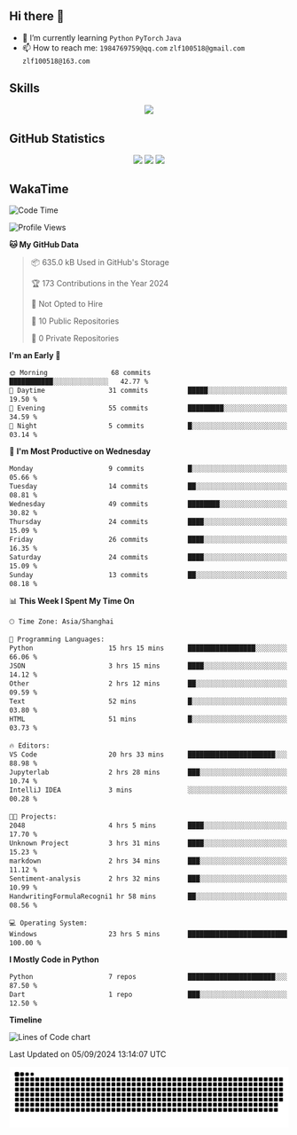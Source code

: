 ## Hi there 👋

- 🌱 I’m currently learning `Python` `PyTorch` `Java`
- 📫 How to reach me: `1984769759@qq.com` `zlf100518@gmail.com` `zlf100518@163.com`

## Skills
<div align="center"> <img src="https://skillicons.dev/icons?i=python,linux,git,github,html,css,js" /> </div>

## GitHub Statistics

<div align="center">
  <img src="https://github-readme-stats.vercel.app/api?username=mrcchenfeng&show_icons=true&theme=tokyonight" />
  <img src="https://github-readme-stats.vercel.app/api/top-langs/?username=mrcchenfeng&show_icons=true&theme=tokyonight" />
  <img src="https://github-readme-activity-graph.vercel.app/graph?username=mrcchenfeng&theme=xcode" />
</div>

## WakaTime

<!--START_SECTION:waka-->
![Code Time](http://img.shields.io/badge/Code%20Time-82%20hrs%2016%20mins-blue)

![Profile Views](http://img.shields.io/badge/Profile%20Views-2-blue)

**🐱 My GitHub Data** 

> 📦 635.0 kB Used in GitHub's Storage 
 > 
> 🏆 173 Contributions in the Year 2024
 > 
> 🚫 Not Opted to Hire
 > 
> 📜 10 Public Repositories 
 > 
> 🔑 0 Private Repositories 
 > 
**I'm an Early 🐤** 

```text
🌞 Morning                68 commits          ███████████░░░░░░░░░░░░░░   42.77 % 
🌆 Daytime                31 commits          █████░░░░░░░░░░░░░░░░░░░░   19.50 % 
🌃 Evening                55 commits          █████████░░░░░░░░░░░░░░░░   34.59 % 
🌙 Night                  5 commits           █░░░░░░░░░░░░░░░░░░░░░░░░   03.14 % 
```
📅 **I'm Most Productive on Wednesday** 

```text
Monday                   9 commits           █░░░░░░░░░░░░░░░░░░░░░░░░   05.66 % 
Tuesday                  14 commits          ██░░░░░░░░░░░░░░░░░░░░░░░   08.81 % 
Wednesday                49 commits          ████████░░░░░░░░░░░░░░░░░   30.82 % 
Thursday                 24 commits          ████░░░░░░░░░░░░░░░░░░░░░   15.09 % 
Friday                   26 commits          ████░░░░░░░░░░░░░░░░░░░░░   16.35 % 
Saturday                 24 commits          ████░░░░░░░░░░░░░░░░░░░░░   15.09 % 
Sunday                   13 commits          ██░░░░░░░░░░░░░░░░░░░░░░░   08.18 % 
```


📊 **This Week I Spent My Time On** 

```text
🕑︎ Time Zone: Asia/Shanghai

💬 Programming Languages: 
Python                   15 hrs 15 mins      █████████████████░░░░░░░░   66.06 % 
JSON                     3 hrs 15 mins       ████░░░░░░░░░░░░░░░░░░░░░   14.12 % 
Other                    2 hrs 12 mins       ██░░░░░░░░░░░░░░░░░░░░░░░   09.59 % 
Text                     52 mins             █░░░░░░░░░░░░░░░░░░░░░░░░   03.80 % 
HTML                     51 mins             █░░░░░░░░░░░░░░░░░░░░░░░░   03.73 % 

🔥 Editors: 
VS Code                  20 hrs 33 mins      ██████████████████████░░░   88.98 % 
Jupyterlab               2 hrs 28 mins       ███░░░░░░░░░░░░░░░░░░░░░░   10.74 % 
IntelliJ IDEA            3 mins              ░░░░░░░░░░░░░░░░░░░░░░░░░   00.28 % 

🐱‍💻 Projects: 
2048                     4 hrs 5 mins        ████░░░░░░░░░░░░░░░░░░░░░   17.70 % 
Unknown Project          3 hrs 31 mins       ████░░░░░░░░░░░░░░░░░░░░░   15.23 % 
markdown                 2 hrs 34 mins       ███░░░░░░░░░░░░░░░░░░░░░░   11.12 % 
Sentiment-analysis       2 hrs 32 mins       ███░░░░░░░░░░░░░░░░░░░░░░   10.99 % 
HandwritingFormulaRecogni1 hr 58 mins        ██░░░░░░░░░░░░░░░░░░░░░░░   08.56 % 

💻 Operating System: 
Windows                  23 hrs 5 mins       █████████████████████████   100.00 % 
```

**I Mostly Code in Python** 

```text
Python                   7 repos             ██████████████████████░░░   87.50 % 
Dart                     1 repo              ███░░░░░░░░░░░░░░░░░░░░░░   12.50 % 
```



**Timeline**

![Lines of Code chart](https://raw.githubusercontent.com/mrcchenfeng/mrcchenfeng/main/assets/bar_graph.png)


 Last Updated on 05/09/2024 13:14:07 UTC
<!--END_SECTION:waka-->

<div align="center"><img src="./assets/github-snake-dark.svg" /></div>
